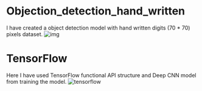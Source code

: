 # Objection_detection_hand_written

I have created a object detection model with hand written digits (70 * 70) pixels dataset.
![img](https://user-images.githubusercontent.com/75822824/116657091-7a392800-a9ab-11eb-9b27-21d8ab1bb45d.png)


# TensorFlow

Here I have used TensorFlow functional API structure and Deep CNN model from training the model.
![tensorflow](https://user-images.githubusercontent.com/75822824/116657156-963cc980-a9ab-11eb-86f5-b03ca9557a57.png)






